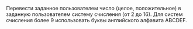 Перевести заданное пользователем число (целое, положительное) в заданную пользователем систему счисления (от 2  до 16). 
Для систем счисления более 9 использовать буквы английского алфавита ABCDEF.
